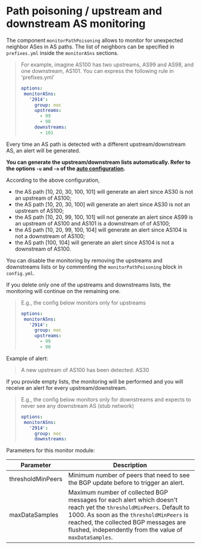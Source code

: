 # Path poisoning / upstream and downstream AS monitoring

The component `monitorPathPoisoning` allows to monitor for unexpected neighbor ASes in AS paths. The list of neighbors can be specified in `prefixes.yml` inside the `monitorASns` sections.

> For example, imagine AS100 has two upstreams, AS99 and AS98, and one downstream, AS101. You can express the following rule in 'prefixes.yml'
> 
> ```yaml
> options:
>  monitorASns:
>    '2914':
>      group: noc
>      upstreams:
>        - 99
>        - 98
>      downstreams:
>        - 101
> ```

Every time an AS path is detected with a different upstream/downstream AS, an alert will be generated.

**You can generate the upstream/downstream lists automatically. Refer to the options `-u` and `-n` of the [auto configuration](prefixes.md#generate).**

According to the above configuration, 
* the AS path [10, 20, 30, 100, 101] will generate an alert since AS30 is not an upstream of AS100;
* the AS path [10, 20, 30, 100] will generate an alert since AS30 is not an upstream of AS100;
* the AS path [10, 20, 99, 100, 101] will not generate an alert since AS99 is an upstream of AS100 and AS101 is a downstream of of AS100;
* the AS path [10, 20, 99, 100, 104] will generate an alert since AS104 is not a downstream of AS100;
* the AS path [100, 104] will generate an alert since AS104 is not a downstream of AS100.

You can disable the monitoring by removing the upstreams and downstreams lists or by commenting the `monitorPathPoisoning` block in `config.yml`.

If you delete only one of the upstreams and downstreams lists, the monitoring will continue on the remaining one.

> E.g., the config below monitors only for upstreams
>
> ```yaml
> options:
>  monitorASns:
>    '2914':
>      group: noc
>      upstreams:
>        - 99
>        - 98
> ```

Example of alert:
> A new upstream of AS100 has been detected: AS30
> 


If you provide empty lists, the monitoring will be performed and you will receive an alert for every upstream/downstream.

> E.g., the config below monitors only for downstreams and expects to never see any downstream AS (stub network)
>
> ```yaml
> options:
>  monitorASns:
>    '2914':
>      group: noc
>      downstreams:
> ```



Parameters for this monitor module:

|Parameter| Description| 
|---|---|
|thresholdMinPeers| Minimum number of peers that need to see the BGP update before to trigger an alert. |
|maxDataSamples| Maximum number of collected BGP messages for each alert which doesn't reach yet the `thresholdMinPeers`. Default to 1000. As soon as the `thresholdMinPeers` is reached, the collected BGP messages are flushed, independently from the value of `maxDataSamples`.|

